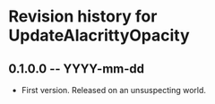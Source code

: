 # Revision history for UpdateAlacrittyOpacity

## 0.1.0.0 -- YYYY-mm-dd

* First version. Released on an unsuspecting world.

